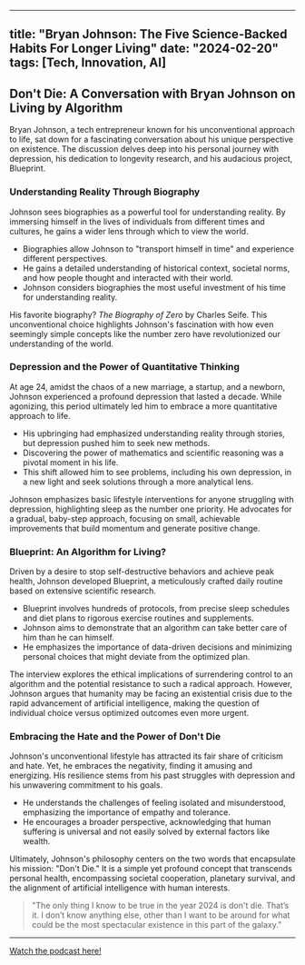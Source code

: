 
---
title: "Bryan Johnson: The Five Science-Backed Habits For Longer Living"
date: "2024-02-20"
tags: [Tech, Innovation, AI]
---

## Don't Die: A Conversation with Bryan Johnson on Living by Algorithm 

Bryan Johnson, a tech entrepreneur known for his unconventional approach to life, sat down for a fascinating conversation about his unique perspective on existence. The discussion delves deep into his personal journey with depression, his dedication to longevity research, and his audacious project, Blueprint. 

### Understanding Reality Through Biography

Johnson sees biographies as a powerful tool for understanding reality. By immersing himself in the lives of individuals from different times and cultures, he gains a wider lens through which to view the world. 

* Biographies allow Johnson to "transport himself in time" and experience different perspectives.
* He gains a detailed understanding of historical context, societal norms, and how people thought and interacted with their world.
* Johnson considers biographies the most useful investment of his time for understanding reality.

His favorite biography? *The Biography of Zero* by Charles Seife. This unconventional choice highlights Johnson's fascination with how even seemingly simple concepts like the number zero have revolutionized our understanding of the world. 

### Depression and the Power of Quantitative Thinking

At age 24, amidst the chaos of a new marriage, a startup, and a newborn, Johnson experienced a profound depression that lasted a decade. While agonizing, this period ultimately led him to embrace a more quantitative approach to life. 

* His upbringing had emphasized understanding reality through stories, but depression pushed him to seek new methods.
* Discovering the power of mathematics and scientific reasoning was a pivotal moment in his life.
* This shift allowed him to see problems, including his own depression, in a new light and seek solutions through a more analytical lens.

Johnson emphasizes basic lifestyle interventions for anyone struggling with depression, highlighting sleep as the number one priority. He advocates for a gradual, baby-step approach, focusing on small, achievable improvements that build momentum and generate positive change. 

### Blueprint: An Algorithm for Living? 

Driven by a desire to stop self-destructive behaviors and achieve peak health, Johnson developed Blueprint, a meticulously crafted daily routine based on extensive scientific research. 

* Blueprint involves hundreds of protocols, from precise sleep schedules and diet plans to rigorous exercise routines and supplements.
* Johnson aims to demonstrate that an algorithm can take better care of him than he can himself.
* He emphasizes the importance of data-driven decisions and minimizing personal choices that might deviate from the optimized plan.

The interview explores the ethical implications of surrendering control to an algorithm and the potential resistance to such a radical approach. However, Johnson argues that humanity may be facing an existential crisis due to the rapid advancement of artificial intelligence, making the question of individual choice versus optimized outcomes even more urgent. 

### Embracing the Hate and the Power of Don't Die

Johnson's unconventional lifestyle has attracted its fair share of criticism and hate. Yet, he embraces the negativity, finding it amusing and energizing. His resilience stems from his past struggles with depression and his unwavering commitment to his goals. 

*  He understands the challenges of feeling isolated and misunderstood, emphasizing the importance of empathy and tolerance. 
* He encourages a broader perspective, acknowledging that human suffering is universal and not easily solved by external factors like wealth. 

Ultimately, Johnson's philosophy centers on the two words that encapsulate his mission: "Don't Die." It is a simple yet profound concept that transcends personal health, encompassing societal cooperation, planetary survival, and the alignment of artificial intelligence with human interests. 

> "The only thing I know to be true in the year 2024 is don't die. That’s it. I don’t know anything else, other than I want to be around for what could be the most spectacular existence in this part of the galaxy."

---
        




<a href="https://youtube.com/watch?v=xpvOhgoKrg4" target="_blank">Watch the podcast here!</a>
